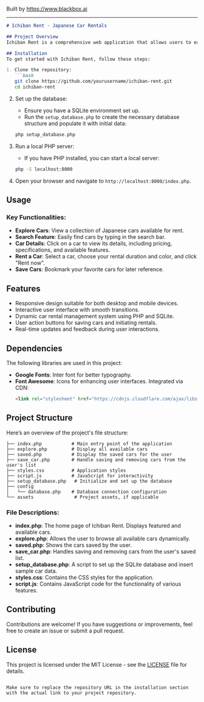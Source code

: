 
Built by https://www.blackbox.ai

---

```markdown
# Ichiban Rent - Japanese Car Rentals

## Project Overview
Ichiban Rent is a comprehensive web application that allows users to explore, rent, and save various Japanese cars. With an intuitive user interface, users can search for cars, view details, and manage their saved cars for future reference. The application features a responsive design compatible with different devices and incorporates dynamic data management through a backend database.

## Installation
To get started with Ichiban Rent, follow these steps:

1. Clone the repository:
   ```bash
   git clone https://github.com/yourusername/ichiban-rent.git
   cd ichiban-rent
   ```

2. Set up the database:
   - Ensure you have a SQLite environment set up.
   - Run the `setup_database.php` to create the necessary database structure and populate it with initial data:
   ```php
   php setup_database.php
   ```

3. Run a local PHP server:
   - If you have PHP installed, you can start a local server:
   ```bash
   php -S localhost:8000
   ```

4. Open your browser and navigate to `http://localhost:8000/index.php`.

## Usage
### Key Functionalities:
- **Explore Cars**: View a collection of Japanese cars available for rent.
- **Search Feature**: Easily find cars by typing in the search bar.
- **Car Details**: Click on a car to view its details, including pricing, specifications, and available features.
- **Rent a Car**: Select a car, choose your rental duration and color, and click "Rent now".
- **Save Cars**: Bookmark your favorite cars for later reference.

## Features
- Responsive design suitable for both desktop and mobile devices.
- Interactive user interface with smooth transitions.
- Dynamic car rental management system using PHP and SQLite.
- User action buttons for saving cars and initiating rentals.
- Real-time updates and feedback during user interactions.

## Dependencies
The following libraries are used in this project:
- **Google Fonts**: Inter font for better typography.
- **Font Awesome**: Icons for enhancing user interfaces. Integrated via CDN:
   ```html
   <link rel="stylesheet" href="https://cdnjs.cloudflare.com/ajax/libs/font-awesome/6.4.0/css/all.min.css">
   ```

## Project Structure
Here’s an overview of the project's file structure:

```
├── index.php           # Main entry point of the application
├── explore.php         # Display all available cars
├── saved.php           # Display the saved cars for the user
├── save_car.php        # Handle saving and removing cars from the user's list
├── styles.css          # Application styles
├── script.js           # JavaScript for interactivity
├── setup_database.php   # Initialize and set up the database
├── config
│   └── database.php    # Database connection configuration
└── assets               # Project assets, if applicable
```

### File Descriptions:
- **index.php**: The home page of Ichiban Rent. Displays featured and available cars.
- **explore.php**: Allows the user to browse all available cars dynamically.
- **saved.php**: Shows the cars saved by the user.
- **save_car.php**: Handles saving and removing cars from the user's saved list.
- **setup_database.php**: A script to set up the SQLite database and insert sample car data.
- **styles.css**: Contains the CSS styles for the application.
- **script.js**: Contains JavaScript code for the functionality of various features.

## Contributing
Contributions are welcome! If you have suggestions or improvements, feel free to create an issue or submit a pull request.

## License
This project is licensed under the MIT License - see the [LICENSE](LICENSE) file for details.
```

Make sure to replace the repository URL in the installation section with the actual link to your project repository.
